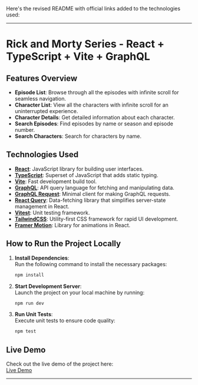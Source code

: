 Here's the revised README with official links added to the technologies used:

---

# Rick and Morty Series - React + TypeScript + Vite + GraphQL

## Features Overview

- **Episode List**: Browse through all the episodes with infinite scroll for seamless navigation.
- **Character List**: View all the characters with infinite scroll for an uninterrupted experience.
- **Character Details**: Get detailed information about each character.
- **Search Episodes**: Find episodes by name or season and episode number.
- **Search Characters**: Search for characters by name.

## Technologies Used

- **[React](https://react.dev/)**: JavaScript library for building user interfaces.
- **[TypeScript](https://www.typescriptlang.org/)**: Superset of JavaScript that adds static typing.
- **[Vite](https://vitejs.dev/)**: Fast development build tool.
- **[GraphQL](https://graphql.org/)**: API query language for fetching and manipulating data.
- **[GraphQL Request](https://github.com/jasonkuhrt/graphql-request)**: Minimal client for making GraphQL requests.
- **[React Query](https://tanstack.com/query/v4)**: Data-fetching library that simplifies server-state management in React.
- **[Vitest](https://vitest.dev/)**: Unit testing framework.
- **[TailwindCSS](https://tailwindcss.com/)**: Utility-first CSS framework for rapid UI development.
- **[Framer Motion](https://www.framer.com/motion/)**: Library for animations in React.

## How to Run the Project Locally

1. **Install Dependencies**:  
   Run the following command to install the necessary packages:

   ```bash
   npm install
   ```

2. **Start Development Server**:  
   Launch the project on your local machine by running:

   ```bash
   npm run dev
   ```

3. **Run Unit Tests**:  
   Execute unit tests to ensure code quality:

   ```bash
   npm test
   ```

## Live Demo

Check out the live demo of the project here:  
[Live Demo](https://rickandmorty-react-ts-graphql.vercel.app/)

---
